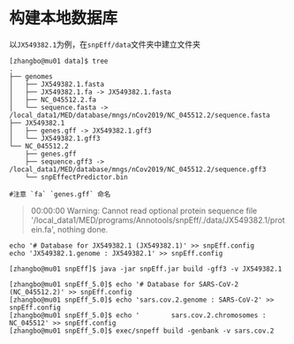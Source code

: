# 构建本地数据库
以`JX549382.1`为例，在`snpEff/data`文件夹中建立文件夹
```
[zhangbo@mu01 data]$ tree
.
├── genomes
│   ├── JX549382.1.fasta
│   ├── JX549382.1.fa -> JX549382.1.fasta
│   ├── NC_045512.2.fa
│   └── sequence.fasta -> /local_data1/MED/database/mngs/nCov2019/NC_045512.2/sequence.fasta
├── JX549382.1
│   ├── genes.gff -> JX549382.1.gff3
│   └── JX549382.1.gff3
└── NC_045512.2
    ├── genes.gff
    ├── sequence.gff3 -> /local_data1/MED/database/mngs/nCov2019/NC_045512.2/sequence.gff3
    └── snpEffectPredictor.bin

#注意 `fa` `genes.gff` 命名
```
> 00:00:00	Warning: Cannot read optional protein sequence file '/local_data1/MED/programs/Annotools/snpEff/./data/JX549382.1/protein.fa', nothing done.

```
echo '# Database for JX549382.1 (JX549382.1)' >> snpEff.config
echo 'JX549382.1.genome : JX549382.1' >> snpEff.config
```
```
[zhangbo@mu01 snpEff]$ java -jar snpEff.jar build -gff3 -v JX549382.1
```

```
[zhangbo@mu01 snpEff_5.0]$ echo '# Database for SARS-CoV-2 (NC_045512.2)' >> snpEff.config
[zhangbo@mu01 snpEff_5.0]$ echo 'sars.cov.2.genome : SARS-CoV-2' >> snpEff.config
[zhangbo@mu01 snpEff_5.0]$ echo '        sars.cov.2.chromosomes : NC_045512' >> snpEff.config
[zhangbo@mu01 snpEff_5.0]$ exec/snpeff build -genbank -v sars.cov.2
```